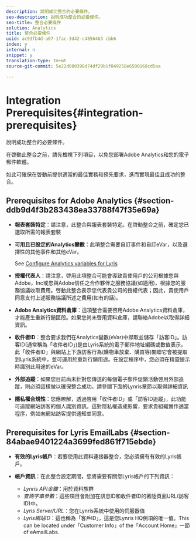```yaml
---
description: 說明成功整合的必要條件。
seo-description: 說明成功整合的必要條件。
seo-title: 整合必要條件
solution: Analytics
title: 整合必要條件
uuid: ac93fb4d-a07-1fac-3d42-c4856463 cbb6
index: y
internal: n
snippet: y
translation-type: tm+mt
source-git-commit: 5e22d080398d74df29b1f849258e6500168cd5aa

---
```



# Integration Prerequisites{#integration-prerequisites}

說明成功整合的必要條件。

在啓動此整合之前，請先檢視下列項目，以免您部署Adobe Analytics和您的電子郵件軟體。

如此可確保在啓動前提供適當的最佳實務和預先要求，進而實現最佳且成功的整合。

## Prerequisites for Adobe Analytics {#section-ddb9d4f3b283438ea33788f47f35e69a}

* **報表套裝特定**：請注意，此整合與報表套裝特定。在啓動整合之前，確定您已選取所需的報表套裝
* **可用且已設定的Analytics變數**：此項整合需要自訂事件和自訂eVar，以及選擇性的其他事件和其他eVar。

   See [Configure Analytics variables for Lyris](../lyris-overview/lyris-analytics-variables.md#task-e70a62dc096d4f548d5070a67822f5e7)

* **授權代表人**：請注意，啓用此項整合可能會導致貴使用戶的公司根據您與Adobe，Inc或您與Adobe信任之合作夥伴之服務協議(如適用)，根據您的服務協議收取費用。啓動此整合表示您代表貴公司的授權代表；因此，貴使用戶同意支付上述服務協議所述之費用(如有的話)。
* **Adobe Analytics資料倉庫**：這項整合需要啓用Adobe Analytics資料倉庫，才能產生重新行銷區段。如果您尚未啓用資料倉庫，請聯絡Adobe以取得詳細資訊。
* **收件者ID**：整合要求我們在Analytics變數(eVar)中擷取並儲存「訪客ID」。訪客ID(通常稱為「收件者ID」)是由Lyris系統的電子郵件地址編碼或數值表示。此「收件者ID」與網站上下游訪客行為(購物車放棄、購買等)關聯它會被提取到Lyris系統中，並可運用於重新行銷用途。在設定程序中，您必須在精靈提示時識別此用途的eVar。
* **外部追蹤**：如果您目前尚未針對您傳送的每個電子郵件促銷活動啓用外部追蹤，則必須這樣做以確保整合成功。請參閱下面的Lynris章節以取得詳細資訊
* **隱私權合規性**：您應瞭解，透過啓用「收件者ID」或「訪客ID追蹤」，此功能可追蹤網站訪客的個人識別資訊。這對隱私權造成影響，要求貴組織實作適當程序，例如向網站訪客提供通知並同意。

## Prerequisites for Lyris EmailLabs {#section-84abae9401224a3699fed861f715ebde}

* **有效的Lyris帳戶**：若要使用此資料連接器整合，您必須擁有有效的Lyris帳戶。
* **帳戶資訊**：在此整合設定期間，您將需要有關您Lyris帳戶的下列資訊：

   * *Lynris API金鑰*：用於資料族群
   * *查詢字串參數*：這些項目會附加在訊息ID和收件者ID的著陸頁面URL(訪客ID)中。
   * *Lyris Server/URL*：您在Lynris系統中使用的伺服器值
   * *Lyris網站ID*：這也稱為「客戶ID」，這是您Lynris HQ例項的唯一值。This can be located under「Customer Info」of the「Account Home」一節of eAmailLabs.

